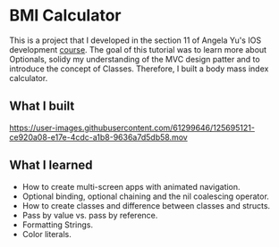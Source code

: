 #  BMI Calculator

This is a project that I developed in the section 11 of Angela Yu's IOS development <a href="https://www.udemy.com/course/ios-13-app-development-bootcamp/" target="_blank">course</a>. The goal of this tutorial was to learn more about Optionals, solidy my understanding of the MVC design patter and to introduce the concept of Classes. Therefore, I built a body mass index calculator.

## What I built

https://user-images.githubusercontent.com/61299646/125695121-ce920a08-e17e-4cdc-a1b8-9636a7d5db58.mov


## What I learned

* How to create multi-screen apps with animated navigation.
* Optional binding, optional chaining and the nil coalescing operator.
* How to create classes and difference between classes and structs. 
* Pass by value vs. pass by reference. 
* Formatting Strings. 
* Color literals.
